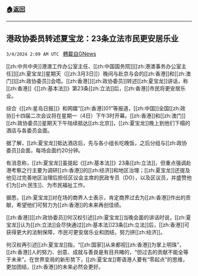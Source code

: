 ###  [:house:返回](README.md)
---


## 港政协委员转述夏宝龙：23条立法市民更安居乐业
`3/4/2024 2:09 AM UTC ` [轉載自GNews](https://gnews.org/articles/2362022)

[[zh:中共中央]]港澳工作办公室主任、[[zh:中国国务院]][[zh:港澳事务办公室主任]][[zh:夏宝龙]]星期天（[[zh:3月3日]]）晚间与赴京与会的[[zh:香港]]和[[zh:澳门]][[zh:政协委员]]会唔。[[zh:香港]][[zh:政协委员]]转述[[zh:夏宝龙]]讲话，称[[zh:香港]]《[[zh:基本法]]》第23条[[zh:立法]]后，[[zh:香港]]市民将更安居乐业。

综合《[[zh:星岛日报]]》和网媒“[[zh:香港]]01”等报道，[[zh:中国]]全国[[zh:政协]]十四届二次会议将在星期一（4日）下午3时开幕。[[zh:香港]]和[[zh:澳门]][[zh:政协委员]]星期天下午陆续抵达[[zh:北京]]，[[zh:夏宝龙]]晚上到他们下榻的酒店与各委员会面。

据了解，[[zh:夏宝龙]]抵达酒店后，先与各小组长吃晚饭，之后分组与[[zh:政协委员]]会面，每场会面约20分钟。

有消息称，[[zh:夏宝龙]]虽提起《[[zh:基本法]]》23条[[zh:立法]]，但重点强调赴港考察之行主要为调研[[zh:香港]]的[[zh:经济]]和地区治理；[[zh:夏宝龙]]还提及他见过完善地区治理后担任区议会主席的民政专员（DO），以及区议员，并盛赞他们为[[zh:民生]]、为市民福祉工作。

据悉，[[zh:夏宝龙]]对在场的商界人士表示，肯定商界过去为[[zh:香港]]作出的贡献，希望他们可努力为[[zh:香港]]的未来再创佳绩。

[[zh:香港]][[zh:政协委员]]何汉权引述[[zh:夏宝龙]]当晚会面的讲话时说，[[zh:夏宝龙]]认为[[zh:立法]]会尽快通过[[zh:基本法]]23条[[zh:立法]]后，[[zh:香港]]可获得更大的法制保障，市民可更安居乐业和团结，努力拼[[zh:经济]]。

何汉权再引述[[zh:夏宝龙]]指，“[[zh:国家]]从来都视[[zh:香港]]为掌上明珠”，[[zh:香港]]人的努力、创意、成就与善良是有目共睹的，“但过去的贡献不能全等于未来”。在世界变局的新形势下，[[zh:夏宝龙]]寄语港人要有“零起点”的思维，更加团结，[[zh:香港]]的未来必然会更好。
